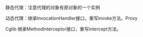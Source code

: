静态代理：注意代理的对象有原对象的一个实例

动态代理：继承InvocationHandler接口，重写invoke方法。Proxy

Cglib 继承MethodInterceptor接口，重写intercept方法。